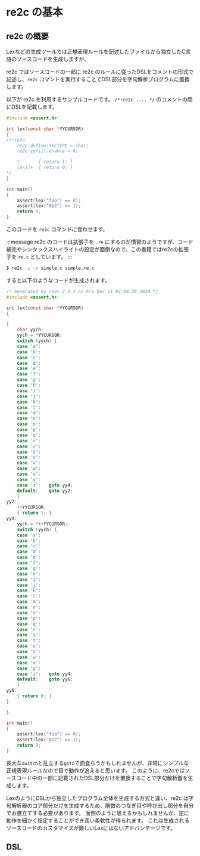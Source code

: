 # re2c の基本

## re2c の概要

Lexなどの生成ツールでは正規表現ルールを記述したファイルから独立したC言語のソースコードを生成しますが、

re2c ではソースコードの一部に re2c のルールに従ったDSLをコメントの形式で記述し、`re2c` コマンドを実行することでDSL部分を字句解析プログラムに置換します。

以下が re2c を利用するサンプルコードです。
`/*!re2c .... */` のコメントの間にDSLを記載します。

```c:simple.re.c
#include <assert.h>

int lex(const char *YYCURSOR)
{
/*!re2c
    re2c:define:YYCTYPE = char;
    re2c:yyfill:enable = 0;

    *       { return 1; }
    [a-z]+  { return 0; }
*/
}

int main()
{
    assert(lex("foo") == 0);
    assert(lex("012") == 1);
    return 0;
}
```

このコードを `re2c` コマンドに食わせます。

:::message
re2c のコードは拡張子を `.re` にするのが慣習のようですが、コード補完やシンタックスハイライトの設定が面倒なので、この書籍ではre2cの拡張子を `re.c` としています。
:::

```bash
$ re2c -i -o simple.c simple.re.c
```

すると以下のようなコードが生成されます。

```c:simple.c
/* Generated by re2c 2.0.3 on Fri Dec 11 04:04:29 2020 */
#include <assert.h>

int lex(const char *YYCURSOR)
{

{
	char yych;
	yych = *YYCURSOR;
	switch (yych) {
	case 'a':
	case 'b':
	case 'c':
	case 'd':
	case 'e':
	case 'f':
	case 'g':
	case 'h':
	case 'i':
	case 'j':
	case 'k':
	case 'l':
	case 'm':
	case 'n':
	case 'o':
	case 'p':
	case 'q':
	case 'r':
	case 's':
	case 't':
	case 'u':
	case 'v':
	case 'w':
	case 'x':
	case 'y':
	case 'z':	goto yy4;
	default:	goto yy2;
	}
yy2:
	++YYCURSOR;
	{ return 1; }
yy4:
	yych = *++YYCURSOR;
	switch (yych) {
	case 'a':
	case 'b':
	case 'c':
	case 'd':
	case 'e':
	case 'f':
	case 'g':
	case 'h':
	case 'i':
	case 'j':
	case 'k':
	case 'l':
	case 'm':
	case 'n':
	case 'o':
	case 'p':
	case 'q':
	case 'r':
	case 's':
	case 't':
	case 'u':
	case 'v':
	case 'w':
	case 'x':
	case 'y':
	case 'z':	goto yy4;
	default:	goto yy6;
	}
yy6:
	{ return 0; }
}

}

int main()
{
    assert(lex("foo") == 0);
    assert(lex("012") == 1);
    return 0;
}
```

長大な`switch`と乱立する`goto`で面食らうかもしれませんが、非常にシンプルな正規表現ルールなので目で動作が追えると思います。
このように、re2cではソースコード中の一部に記載されたDSL部分だけを置換することで字句解析器を生成します。

LexのようにDSLから独立したプログラム全体を生成する方式と違い、re2c は字句解析器のコア部分だけを生成するため、関数のつなぎ目や呼び出し部分を自分でお膳立てする必要があります。
面倒のように思えるかもしれませんが、逆に動作を細かく指定することができ高い柔軟性が得られます。
これは生成されるソースコードのカスタマイズが難しいLexにはないアドバンテージです。

## DSL